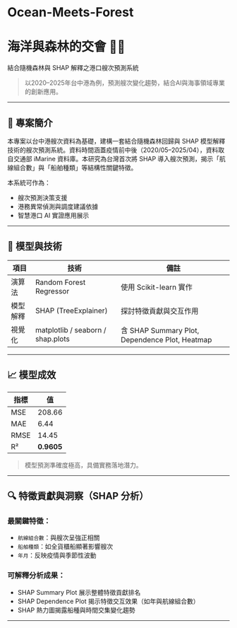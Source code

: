 # Ocean-Meets-Forest
# 海洋與森林的交會 🌊🌳  
結合隨機森林與 SHAP 解釋之港口艘次預測系統

> 以2020–2025年台中港為例，預測艘次變化趨勢，結合AI與海事領域專業的創新應用。

---

## 📘 專案簡介

本專案以台中港艘次資料為基礎，建構一套結合隨機森林回歸與 SHAP 模型解釋技術的艘次預測系統。資料時間涵蓋疫情前中後（2020/05–2025/04），資料取自交通部 iMarine 資料庫。本研究為台灣首次將 SHAP 導入艘次預測，揭示「航線組合數」與「船舶種類」等結構性關鍵特徵。

本系統可作為：
- 艘次預測決策支援
- 港務異常偵測與調度建議依據
- 智慧港口 AI 實證應用展示

---

## 🧠 模型與技術

| 項目 | 技術 | 備註 |
|------|------|------|
| 演算法 | Random Forest Regressor | 使用 Scikit-learn 實作 |
| 模型解釋 | SHAP (TreeExplainer) | 探討特徵貢獻與交互作用 |
| 視覺化 | matplotlib / seaborn / shap.plots | 含 SHAP Summary Plot, Dependence Plot, Heatmap |

---

## 📈 模型成效

| 指標 | 值 |
|------|----|
| MSE | 208.66 |
| MAE | 6.44 |
| RMSE | 14.45 |
| R² | **0.9605** |

> 模型預測準確度極高，具備實務落地潛力。

---

## 🔍 特徵貢獻與洞察（SHAP 分析）

### 最關鍵特徵：
- `航線組合數`：與艘次呈強正相關
- `船舶種類`：如全貨櫃船顯著影響艘次
- `年月`：反映疫情與季節性波動

### 可解釋分析成果：
- SHAP Summary Plot 展示整體特徵貢獻排名
- SHAP Dependence Plot 揭示特徵交互效果（如年與航線組合數）
- SHAP 熱力圖揭露船種與時間交集變化趨勢

---
